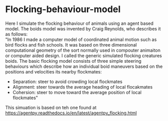 # Flocking-behaviour-model

Here I simulate the flocking behaviour of animals using an agent based model. The boids model was invented by Craig Reynolds, who describes it as follows:  
"In 1986 I made a computer model of coordinated animal motion such as bird flocks and fish schools. It was based on three dimensional computational geometry of the sort normally used in compouter animaiton or computer aided design. I called the generic simulated flocking creatures boids. The basic flocking model consists of three simple steering behaviours which describe how an individual boid maneuvers based on the positions and velocities its nearby flockmates:  
- Separation: steer to avoid crowding local flockmates  
- Alignment: steer towards the average heading of local flocakmates  
- Cohersion: steer to move toward the average position of local flockmates"

This simuation is based on teh one found at https://agentpy.readthedocs.io/en/latest/agentpy_flocking.html
